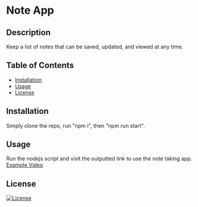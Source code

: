 # Note App

## Description

Keep a list of notes that can be saved, updated, and viewed at any time.

## Table of Contents

- [Installation](#installation)
- [Usage](#usage)
- [License](#license)

## Installation

Simply clone the repo, run "npm i", then "npm run start".

## Usage

Run the nodejs script and visit the outputted link to use the note taking app.
[Example Video](https://youtu.be/ZvScvZlN9jU)

## License

[![License](https://img.shields.io/badge/License-MIT-yellow.svg)](http://opensource.org/licenses/MIT)
